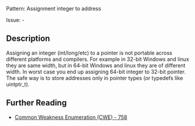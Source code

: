 Pattern: Assignment integer to address

Issue: -

## Description

Assigning an integer (int/long/etc) to a pointer is not portable across different platforms and compilers. For example in 32-bit Windows and linux they are same width, but in 64-bit Windows and linux they are of different width. In worst case you end up assigning 64-bit integer to 32-bit pointer. The safe way is to store addresses only in pointer types (or typedefs like uintptr_t).

## Further Reading

* [Common Weakness Enumeration (CWE) - 758](https://cwe.mitre.org/data/definitions/758.html)